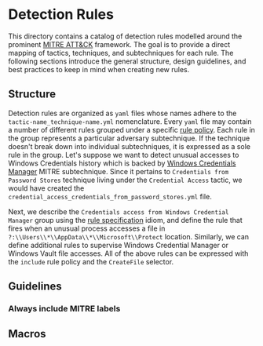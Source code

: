 # Detection Rules

This directory contains a catalog of detection rules modelled around the prominent [MITRE ATT&CK](https://attack.mitre.org/) framework. The goal is to provide a direct mapping of tactics, techniques, and subtechniques for each rule. The following sections introduce the general structure, design guidelines, and best practices to keep in mind when creating new rules.

## Structure

Detection rules are organized as `yaml` files whose names adhere to the `tactic-name_technique-name.yml` nomenclature. Every `yaml` file may contain a number of different rules grouped under a specific [rule policy](https://www.fibratus.io/#/filters/rules). Each rule in the group represents a particular adversary subtechnique. If the technique doesn't break down into individual subtechniques, it is expressed as a sole rule in the group. Let's suppose we want to detect unusual accesses to Windows Credentials history which is backed by [Windows Credentials Manager](https://attack.mitre.org/techniques/T1555/004/) MITRE subtechnique. Since it pertains to `Credentials from Password Stores` technique living under the `Credential Access` tactic, we would have created the `credential_access_credentials_from_password_stores.yml` file.

Next, we describe the `Credentials access from Windows Credential Manager` group using the [rule specification](https://www.fibratus.io/#/filters/rules?id=defining-rules) idiom, and define the rule that fires when an unusual process accesses a file in `?:\\Users\\*\\AppData\\*\\Microsoft\\Protect` location. Similarly, we can define additional rules to supervise Windows Credential Manager or Windows Vault file accesses. All of the above rules can be expressed with the `include` rule policy and the `CreateFile` selector.

## Guidelines

### Always include MITRE labels


## Macros
